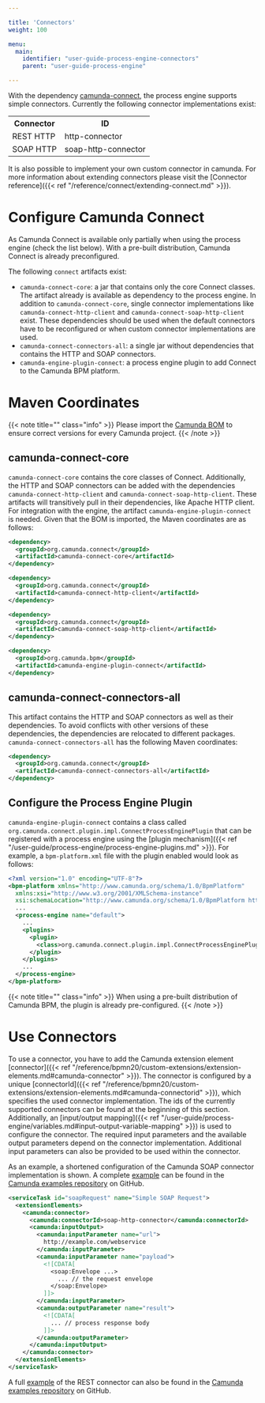 ```yaml
---

title: 'Connectors'
weight: 100

menu:
  main:
    identifier: "user-guide-process-engine-connectors"
    parent: "user-guide-process-engine"

---
```



With the dependency [camunda-connect](https://github.com/camunda/camunda-connect), the process engine supports simple
connectors. Currently the following connector implementations exist:

<table class="table">
  <tr>
    <th>Connector</th>
    <th>ID</th>
  </tr>
  <tr>
    <td>REST HTTP</td>
    <td>http-connector</td>
  </tr>
  <tr>
    <td>SOAP HTTP</td>
    <td>soap-http-connector</td>
  </tr>
</table>

It is also possible to implement your own custom connector in camunda. For more information about extending connectors please visit the [Connector reference]({{< ref "/reference/connect/extending-connect.md" >}}). 


# Configure Camunda Connect

As Camunda Connect is available only partially when using the process engine (check the list below). With a pre-built distribution, Camunda Connect is already preconfigured.

The following `connect` artifacts exist:

* `camunda-connect-core`: a jar that contains only the core Connect classes. The artifact already is available as dependency to the process engine. In addition to `camunda-connect-core`, single connector implementations like `camunda-connect-http-client` and `camunda-connect-soap-http-client` exist. These dependencies should be used when the default connectors have to be reconfigured or when custom connector implementations are used.
* `camunda-connect-connectors-all`: a single jar without dependencies that contains the HTTP and SOAP connectors.
* `camunda-engine-plugin-connect`: a process engine plugin to add Connect to the Camunda BPM platform.


# Maven Coordinates

{{< note title="" class="info" >}}
  Please import the [Camunda BOM](/get-started/apache-maven/) to ensure correct versions for every Camunda project.
{{< /note >}}


## camunda-connect-core

`camunda-connect-core` contains the core classes of Connect. Additionally, the HTTP and SOAP connectors can be added with the dependencies `camunda-connect-http-client` and `camunda-connect-soap-http-client`. These artifacts will transitively pull in their dependencies, like Apache HTTP client. For integration with the engine, the artifact `camunda-engine-plugin-connect` is needed. Given that the BOM is imported, the Maven coordinates are as follows:

```xml
<dependency>
  <groupId>org.camunda.connect</groupId>
  <artifactId>camunda-connect-core</artifactId>
</dependency>
```

```xml
<dependency>
  <groupId>org.camunda.connect</groupId>
  <artifactId>camunda-connect-http-client</artifactId>
</dependency>
```

```xml
<dependency>
  <groupId>org.camunda.connect</groupId>
  <artifactId>camunda-connect-soap-http-client</artifactId>
</dependency>
```

```xml
<dependency>
  <groupId>org.camunda.bpm</groupId>
  <artifactId>camunda-engine-plugin-connect</artifactId>
</dependency>
```


## camunda-connect-connectors-all

This artifact contains the HTTP and SOAP connectors as well as their dependencies. To avoid conflicts with other versions of these dependencies, the dependencies are relocated to different packages. `camunda-connect-connectors-all` has the following Maven coordinates:

```xml
<dependency>
  <groupId>org.camunda.connect</groupId>
  <artifactId>camunda-connect-connectors-all</artifactId>
</dependency>
```


## Configure the Process Engine Plugin

`camunda-engine-plugin-connect` contains a class called `org.camunda.connect.plugin.impl.ConnectProcessEnginePlugin` that can be registered with a process engine using the [plugin mechanism]({{< ref "/user-guide/process-engine/process-engine-plugins.md" >}}). For example, a `bpm-platform.xml` file with the plugin enabled would look as follows:

```xml
<?xml version="1.0" encoding="UTF-8"?>
<bpm-platform xmlns="http://www.camunda.org/schema/1.0/BpmPlatform"
  xmlns:xsi="http://www.w3.org/2001/XMLSchema-instance"
  xsi:schemaLocation="http://www.camunda.org/schema/1.0/BpmPlatform http://www.camunda.org/schema/1.0/BpmPlatform ">
  ...
  <process-engine name="default">
    ...
    <plugins>
      <plugin>
        <class>org.camunda.connect.plugin.impl.ConnectProcessEnginePlugin</class>
      </plugin>
    </plugins>
    ...
  </process-engine>
</bpm-platform>
```

{{< note title="" class="info" >}}
  When using a pre-built distribution of Camunda BPM, the plugin is already pre-configured.
{{< /note >}}


# Use Connectors

To use a connector, you have to add the Camunda extension element [connector]({{< ref "/reference/bpmn20/custom-extensions/extension-elements.md#camunda-connector" >}}). The connector is configured by a unique [connectorId]({{< ref "/reference/bpmn20/custom-extensions/extension-elements.md#camunda-connectorid" >}}), which specifies the used connector implementation. The ids of the currently supported connectors can be found at the beginning of this section. Additionally, an [input/output mapping]({{< ref "/user-guide/process-engine/variables.md#input-output-variable-mapping" >}}) is used to configure the connector. The required input parameters and the available output parameters depend on the connector implementation. Additional input parameters can also be provided to be used within the connector.

As an example, a shortened configuration of the Camunda SOAP connector implementation is shown. A complete [example](https://github.com/camunda/camunda-bpm-examples/tree/master/servicetask/soap-service) can be found in the [Camunda examples repository](https://github.com/camunda/camunda-bpm-examples) on GitHub.

```xml
<serviceTask id="soapRequest" name="Simple SOAP Request">
  <extensionElements>
    <camunda:connector>
      <camunda:connectorId>soap-http-connector</camunda:connectorId>
      <camunda:inputOutput>
        <camunda:inputParameter name="url">
          http://example.com/webservice
        </camunda:inputParameter>
        <camunda:inputParameter name="payload">
          <![CDATA[
            <soap:Envelope ...>
              ... // the request envelope
            </soap:Envelope>
          ]]>
        </camunda:inputParameter>
        <camunda:outputParameter name="result">
          <![CDATA[
            ... // process response body
          ]]>
        </camunda:outputParameter>
      </camunda:inputOutput>
    </camunda:connector>
  </extensionElements>
</serviceTask>
```

A full [example](https://github.com/camunda/camunda-bpm-examples/tree/master/servicetask/rest-service) of the REST connector can also be found in the [Camunda examples repository](https://github.com/camunda/camunda-bpm-examples) on GitHub.
